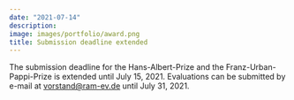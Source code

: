 ```yaml
---
date: "2021-07-14"
description: 
image: images/portfolio/award.png
title: Submission deadline extended
---
```


The submission deadline for the Hans-Albert-Prize and the Franz-Urban-Pappi-Prize is extended until July 15, 2021. Evaluations can be submitted by e-mail at vorstand@ram-ev.de until July 31, 2021.